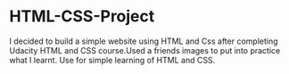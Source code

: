 # HTML-CSS-Project
I decided to build a simple website using HTML and Css after completing Udacity HTML and CSS course.Used a friends images to put into practice what I learnt.
Use for simple learning of HTML and CSS.
